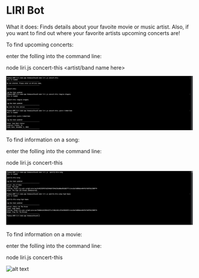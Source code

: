 # LIRI Bot

What it does: Finds details about your favoite movie or music artist. Also, if you want to find out where your favorite artists upcoming concerts are! 

To find upcoming concerts: 

enter the folling into the command line:

node liri.js concert-this <artist/band name here>

![alt text](images/concert.png)


To find information on a song: 

enter the folling into the command line:

node liri.js concert-this <song name here>

![alt text](images/spotify.png)


To find information on a movie: 

enter the folling into the command line:

node liri.js concert-this <movie name here>

![alt text](images.png)